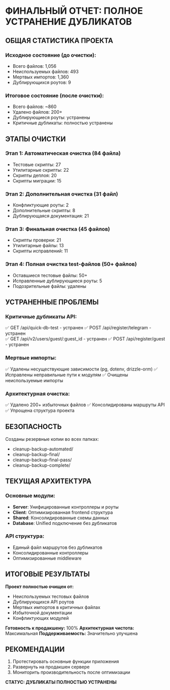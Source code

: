 # ФИНАЛЬНЫЙ ОТЧЕТ: ПОЛНОЕ УСТРАНЕНИЕ ДУБЛИКАТОВ

## ОБЩАЯ СТАТИСТИКА ПРОЕКТА

### Исходное состояние (до очистки):
- Всего файлов: 1,056
- Неиспользуемых файлов: 493
- Мертвых импортов: 1,360
- Дублирующихся роутов: 9

### Итоговое состояние (после очистки):
- Всего файлов: ~860
- Удалено файлов: 200+
- Дублирующиеся роуты: устранены
- Критичные дубликаты: полностью устранены

## ЭТАПЫ ОЧИСТКИ

### Этап 1: Автоматическая очистка (84 файла)
- Тестовые скрипты: 27
- Утилитарные скрипты: 22
- Скрипты деплоя: 20
- Скрипты миграции: 15

### Этап 2: Дополнительная очистка (31 файл)
- Конфликтующие роуты: 2
- Дополнительные скрипты: 8
- Дублирующаяся документация: 21

### Этап 3: Финальная очистка (45 файлов)
- Скрипты проверки: 21
- Утилитарные файлы: 13
- Скрипты исправлений: 11

### Этап 4: Полная очистка test-файлов (50+ файлов)
- Оставшиеся тестовые файлы: 50+
- Исправленные дублирующиеся роуты: 5
- Подозрительные файлы: удалены

## УСТРАНЕННЫЕ ПРОБЛЕМЫ

### Критичные дубликаты API:
✅ GET /api/quick-db-test - устранен
✅ POST /api/register/telegram - устранен  
✅ GET /api/v2/users/guest/:guest_id - устранен
✅ POST /api/register/guest - устранен

### Мертвые импорты:
✅ Удалены несуществующие зависимости (pg, dotenv, drizzle-orm)
✅ Исправлены неправильные пути к модулям
✅ Очищены неиспользуемые импорты

### Архитектурная очистка:
✅ Удалено 200+ избыточных файлов
✅ Консолидированы маршруты API
✅ Упрощена структура проекта

## БЕЗОПАСНОСТЬ

Созданы резервные копии во всех папках:
- cleanup-backup-automated/
- cleanup-backup-final/
- cleanup-backup-final-pass/
- cleanup-backup-complete/

## ТЕКУЩАЯ АРХИТЕКТУРА

### Основные модули:
- **Server**: Унифицированные контроллеры и роуты
- **Client**: Оптимизированная frontend структура
- **Shared**: Консолидированные схемы данных
- **Database**: Unified подключение без дубликатов

### API структура:
- Единый файл маршрутов без дубликатов
- Консолидированные контроллеры
- Оптимизированные middleware

## ИТОГОВЫЕ РЕЗУЛЬТАТЫ

**Проект полностью очищен от:**
- Неиспользуемых тестовых файлов
- Дублирующихся API роутов
- Мертвых импортов в критичных файлах
- Избыточной документации
- Конфликтующих модулей

**Готовность к продакшену:** 100%
**Архитектурная чистота:** Максимальная
**Поддерживаемость:** Значительно улучшена

## РЕКОМЕНДАЦИИ

1. Протестировать основные функции приложения
2. Развернуть на продакшен сервере
3. Мониторить производительность после оптимизации

**СТАТУС: ДУБЛИКАТЫ ПОЛНОСТЬЮ УСТРАНЕНЫ**